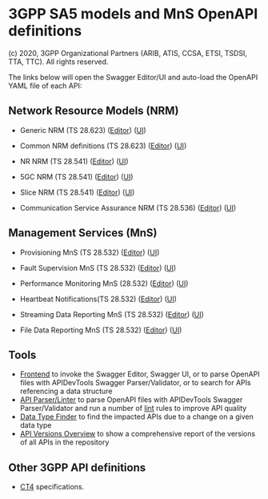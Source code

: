 # 3GPP SA5 models and MnS OpenAPI definitions

(c) 2020, 3GPP Organizational Partners (ARIB, ATIS, CCSA, ETSI, TSDSI, TTA, TTC). All rights reserved.

The links below will open the Swagger Editor/UI and auto-load the OpenAPI YAML file of each API:

<!-- APIs -->
## Network Resource Models (NRM)

* Generic NRM (TS 28.623)
([Editor](https://forge.3gpp.org/swagger/tools/loader.html?yaml=OpenAPI/genericNrm.yaml))
([UI](https://forge.3gpp.org/swagger/tools/loader.html?action=ui&yaml=OpenAPI/genericNrm.yaml))

* Common NRM definitions (TS 28.623)
([Editor](https://forge.3gpp.org/swagger/tools/loader.html?yaml=OpenAPI/comDefs.yaml))
([UI](https://forge.3gpp.org/swagger/tools/loader.html?action=ui&yaml=OpenAPI/comDefs.yaml))

* NR NRM (TS 28.541)
([Editor](https://forge.3gpp.org/swagger/tools/loader.html?yaml=OpenAPI/nrNrm.yaml))
([UI](https://forge.3gpp.org/swagger/tools/loader.html?action=ui&yaml=OpenAPI/nrNrm.yaml))

* 5GC NRM (TS 28.541)
([Editor](https://forge.3gpp.org/swagger/tools/loader.html?yaml=OpenAPI/5gcNrm.yaml))
([UI](https://forge.3gpp.org/swagger/tools/loader.html?action=ui&yaml=OpenAPI/5gcNrm.yaml))

* Slice NRM (TS 28.541)
([Editor](https://forge.3gpp.org/swagger/tools/loader.html?yaml=OpenAPI/sliceNrm.yaml))
([UI](https://forge.3gpp.org/swagger/tools/loader.html?action=ui&yaml=OpenAPI/sliceNrm.yaml))

* Communication Service Assurance NRM (TS 28.536)
([Editor](https://forge.3gpp.org/swagger/tools/loader.html?yaml=OpenAPI/coslaNrm.yaml))
([UI](https://forge.3gpp.org/swagger/tools/loader.html?action=ui&yaml=OpenAPI/coslaNrm.yaml))

## Management Services (MnS)

* Provisioning MnS (TS 28.532)
([Editor](https://forge.3gpp.org/swagger/tools/loader.html?yaml=OpenAPI/provMnS.yaml))
([UI](https://forge.3gpp.org/swagger/tools/loader.html?action=ui&yaml=OpenAPI/provMnS.yaml))

* Fault Supervision MnS (TS 28.532)
([Editor](https://forge.3gpp.org/swagger/tools/loader.html?yaml=OpenAPI/faultMnS.yaml))
([UI](https://forge.3gpp.org/swagger/tools/loader.html?action=ui&yaml=OpenAPI/faultMnS.yaml))

* Performance Monitoring MnS (28.532)
([Editor](https://forge.3gpp.org/swagger/tools/loader.html?yaml=OpenAPI/PerfMnS.yaml))
([UI](https://forge.3gpp.org/swagger/tools/loader.html?action=ui&yaml=OpenAPI/PerfMnS.yaml))

* Heartbeat Notifications(TS 28.532)
([Editor](https://forge.3gpp.org/swagger/tools/loader.html?yaml=OpenAPI/heartbeatNtf.yaml))
([UI](https://forge.3gpp.org/swagger/tools/loader.html?action=ui&yaml=OpenAPI/heartbeatNtf.yaml))

* Streaming Data Reporting MnS (TS 28.532)
([Editor](https://forge.3gpp.org/swagger/tools/loader.html?yaml=OpenAPI/streamingDataMnS.yaml))
([UI](https://forge.3gpp.org/swagger/tools/loader.html?action=ui&yaml=OpenAPI/streamingDataMnS.yaml))

* File Data Reporting MnS (TS 28.532)
([Editor](https://forge.3gpp.org/swagger/tools/loader.html?yaml=OpenAPI/fileDataReportingMnS.yaml))
([UI](https://forge.3gpp.org/swagger/tools/loader.html?action=ui&yaml=OpenAPI/fileDataReportingMnS.yaml))

## Tools

* [Frontend](https://forge.3gpp.org/swagger/tools/GitlabOpenAPIFrontend.htm) to invoke the Swagger Editor, Swagger UI, or to parse OpenAPI files with APIDevTools Swagger Parser/Validator, or to search for APIs referencing a data structure
* [API Parser/Linter](https://forge.3gpp.org/swagger/tools/parser.html) to parse OpenAPI files with APIDevTools Swagger Parser/Validator and run a number of [lint](https://en.wikipedia.org/wiki/Lint_\(software\)) rules to improve API quality
* [Data Type Finder](https://forge.3gpp.org/swagger/tools/types.html) to find the impacted APIs due to a change on a given data type
* [API Versions Overview](https://forge.3gpp.org/swagger/tools/versions.html) to show a comprehensive report of the versions of all APIs in the repository

## Other 3GPP API definitions

* [CT4](https://forge.3gpp.org/rep/3GPP/5G_APIs) specifications.

